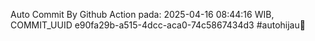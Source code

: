 Auto Commit By Github Action pada: 2025-04-16 08:44:16 WIB, COMMIT_UUID e90fa29b-a515-4dcc-aca0-74c5867434d3 #autohijau🗿
